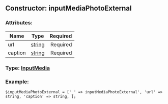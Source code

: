 ## Constructor: inputMediaPhotoExternal  

### Attributes:

| Name     |    Type       | Required |
|----------|:-------------:|---------:|
|url|[string](../types/string.md) | Required|
|caption|[string](../types/string.md) | Required|


### Type: [InputMedia](../types/InputMedia.md)

### Example:


```
$inputMediaPhotoExternal = ['_' => inputMediaPhotoExternal', 'url' => string, 'caption' => string, ];
```